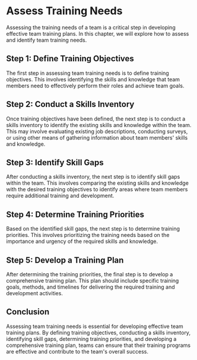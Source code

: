 # Assess Training Needs

Assessing the training needs of a team is a critical step in developing effective team training plans. In this chapter, we will explore how to assess and identify team training needs.

## Step 1: Define Training Objectives

The first step in assessing team training needs is to define training objectives. This involves identifying the skills and knowledge that team members need to effectively perform their roles and achieve team goals.

## Step 2: Conduct a Skills Inventory

Once training objectives have been defined, the next step is to conduct a skills inventory to identify the existing skills and knowledge within the team. This may involve evaluating existing job descriptions, conducting surveys, or using other means of gathering information about team members' skills and knowledge.

## Step 3: Identify Skill Gaps

After conducting a skills inventory, the next step is to identify skill gaps within the team. This involves comparing the existing skills and knowledge with the desired training objectives to identify areas where team members require additional training and development.

## Step 4: Determine Training Priorities

Based on the identified skill gaps, the next step is to determine training priorities. This involves prioritizing the training needs based on the importance and urgency of the required skills and knowledge.

## Step 5: Develop a Training Plan

After determining the training priorities, the final step is to develop a comprehensive training plan. This plan should include specific training goals, methods, and timelines for delivering the required training and development activities.

## Conclusion

Assessing team training needs is essential for developing effective team training plans. By defining training objectives, conducting a skills inventory, identifying skill gaps, determining training priorities, and developing a comprehensive training plan, teams can ensure that their training programs are effective and contribute to the team's overall success.
